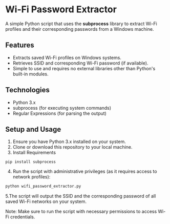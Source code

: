 # Wi-Fi Password Extractor

A simple Python script that uses the **subprocess** library to extract Wi-Fi profiles and their corresponding passwords from a Windows machine.

## Features

- Extracts saved Wi-Fi profiles on Windows systems.
- Retrieves SSID and corresponding Wi-Fi password (if available).
- Simple to use and requires no external libraries other than Python's built-in modules.

## Technologies

- Python 3.x
- subprocess (for executing system commands)
- Regular Expressions (for parsing the output)

## Setup and Usage

1. Ensure you have Python 3.x installed on your system.
2. Clone or download this repository to your local machine.
3. Install Requirements
```
pip install subprocess
```
4. Run the script with administrative privileges (as it requires access to network profiles):

```bash
python wifi_password_extractor.py
```
5.The script will output the SSID and the corresponding password of all saved Wi-Fi networks on your system.

Note: Make sure to run the script with necessary permissions to access Wi-Fi credentials.
